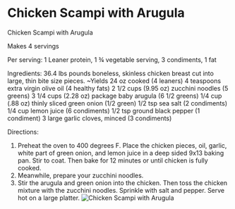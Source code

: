 # Chicken Scampi with Arugula

Chicken Scampi with Arugula 

Makes 4 servings 

Per serving: 
1 Leaner protein, 
1 ¾ vegetable serving, 
3 condiments, 
1 fat 

Ingredients: 
36.4 lbs pounds boneless, skinless chicken breast cut into large, thin bite size pieces. ~Yields 24 oz cooked (4 leaners)
4 teaspoons extra virgin olive oil (4 healthy fats)
2 1/2 cups (9.95 oz) zucchini noodles (5 greens)
3 1/4 cups (2.28 oz) package baby arugula (6 1/2 greens)
1/4 cup (.88 oz) thinly sliced green onion (1/2 green) 
1/2 tsp sea salt (2 condiments)
1/4 cup lemon juice (6 condiments)
1/2 tsp ground black pepper (1 condiment)
3 large garlic cloves, minced (3 condiments)

Directions: 
1. Preheat the oven to 400 degrees F. Place the chicken pieces, oil, garlic, white part of green onion, and lemon juice in a deep sided 9x13 baking pan. Stir to coat. Then bake for 12 minutes or until chicken is fully cooked. 
2. Meanwhile, prepare your zucchini noodles. 
3. Stir the arugula and green onion into the chicken. Then toss the chicken mixture with the zucchini noodles. Sprinkle with salt and pepper. Serve hot on a large platter.
![Chicken Scampi with Arugula](/images/Chicken%20Scampi%20with%20Arugula.png)

